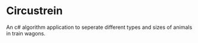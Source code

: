 # Circustrein

An c# algorithm application to seperate different types and sizes of animals in train wagons.

